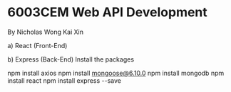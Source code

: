 # 6003CEM Web API Development
By Nicholas Wong Kai Xin

a) React (Front-End)


b) Express (Back-End)
Install the packages

npm install axios
npm install mongoose@6.10.0
npm install mongodb
npm install react
npm install express --save

